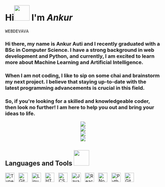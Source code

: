 # Hi<img src="https://media0.giphy.com/media/Q73tw53AU8VM83ao9B/giphy.gif?cid=ecf05e476jeo2bjg7u0hqpb6rbanszdwxpa1tf9yznn6lw1l&rid=giphy.gif&ct=s" width="50"> I'm _Ankur_

<kbd>W</kbd><kbd>E</kbd><kbd>B</kbd><kbd>D</kbd><kbd>E</kbd><kbd>V</kbd><kbd>A</kbd><kbd>V</kbd><kbd>A</kbd>


### Hi there, my name is Ankur Auti and I recently graduated with a BSc in Computer Science. I have a strong background in web development and Python, and currently, I am excited to learn more about Machine Learning and Artificial Intelligence.

### When I am not coding, I like to sip on some chai and brainstorm my next project. I believe that staying up-to-date with the latest programming advancements is crucial in this field.

### So, if you're looking for a skilled and knowledgeable coder, then look no further! I am here to help you out and bring your ideas to life.

<div align="center">
<img src="https://media2.giphy.com/media/Qo2dupDib32rkTY4hX/giphy.gif?cid=ecf05e479hp9jci8hej5l04khn52am7qgbelerso37o612ka&ep=v1_gifs_related&rid=giphy.gif&ct=s">
</div>




<div align="center">
<img src="https://media0.giphy.com/media/gVlgj80ZLp9yo/giphy.gif?cid=ecf05e47715qaw7v9iq5tycbcphf4u4o2688qe3jk45m0imy&ep=v1_gifs_related&rid=giphy.gif&ct=g">
</div>


<div align="center">
<img src="https://streak-stats.demolab.com?user=Webdevava&theme=highcontrast&border_radius=50">
</div>



<div align="center">
<img src="https://github-readme-stats.vercel.app/api/top-langs/?username=Webdevava&theme=vision-friendly-dark&layout=large&border_radius=50%">
</div>


## Languages and Tools <img src="https://media1.giphy.com/media/HLRFBBWONDgvD7qhlH/giphy.gif?cid=ecf05e47ze01e012ydcotvpolq7n5i1hv9kz6wbinlvv6863&rid=giphy.gif&ct=s" width="50">


<img align="left" alt="TypeScript" width="30px" style="padding-right:10px;" src="https://cdn.jsdelivr.net/gh/devicons/devicon/icons/typescript/typescript-plain.svg" />
<img align="left" alt="Git" width="30px" style="padding-right:10px;" src="https://cdn.jsdelivr.net/gh/devicons/devicon/icons/git/git-original.svg" />
<img align="left" alt="Linux" width="30px" style="padding-right:10px;" src="https://cdn.jsdelivr.net/gh/devicons/devicon/icons/linux/linux-original.svg" />
<img align="left" alt="HTML" width="30px" style="padding-right:10px;" src="https://cdn.jsdelivr.net/gh/devicons/devicon/icons/html5/html5-plain.svg" />
<img align="left" alt="CSS" width="30px" style="padding-right:10px;" src="https://cdn.jsdelivr.net/gh/devicons/devicon/icons/css3/css3-plain.svg" />
<img align="left" alt="JavaScript" width="30px" style="padding-right:10px;" src="https://cdn.jsdelivr.net/gh/devicons/devicon/icons/javascript/javascript-plain.svg" />
<img align="left" alt="React" width="30px" style="padding-right:10px;" src="https://cdn.jsdelivr.net/gh/devicons/devicon/icons/react/react-original.svg" />
<img align="left" alt="NodeJS" width="30px" style="padding-right:10px;" src="https://cdn.jsdelivr.net/gh/devicons/devicon/icons/nodejs/nodejs-original.svg" />
<img align="left" alt="Python" width="30px" style="padding-right:10px;" src="https://cdn.jsdelivr.net/gh/devicons/devicon/icons/python/python-plain.svg" />
<img align="left" alt="GitHub" width="30px" style="padding-right:10px;" src="https://cdn.jsdelivr.net/gh/devicons/devicon/icons/github/github-original.svg" />
